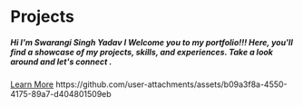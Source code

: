 # Projects

<h5>Hi I'm Swarangi Singh Yadav I Welcome you to my portfolio!!! Here, you'll find a showcase of my projects, skills, and experiences. Take a look around and let's connect .</h5>
<a href="https://www.linkedin.com/feed/" target="_blank">Learn More</a>
https://github.com/user-attachments/assets/b09a3f8a-4550-4175-89a7-d404801509eb
